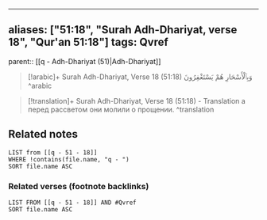 
---
aliases: ["51:18", "Surah Adh-Dhariyat, verse 18", "Qur'an 51:18"]
tags: Qvref
---

parent:: [[q - Adh-Dhariyat (51)|Adh-Dhariyat]]

> [!arabic]+ Surah Adh-Dhariyat, Verse 18 (51:18)
> <span class="quran-arabic">وَبِٱلْأَسْحَارِ هُمْ يَسْتَغْفِرُونَ</span>
^arabic

> [!translation]+ Surah Adh-Dhariyat, Verse 18 (51:18) - Translation
> а перед рассветом они молили о прощении.
^translation



## Related notes
```dataview
LIST from [[q - 51 - 18]]
WHERE !contains(file.name, "q - ")
SORT file.name ASC
```

### Related verses (footnote backlinks)
```dataview
LIST FROM [[q - 51 - 18]] AND #Qvref
SORT file.name ASC
```

